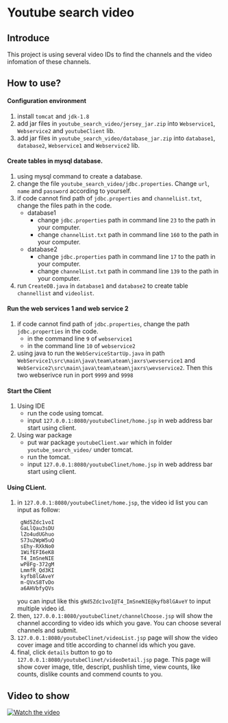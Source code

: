 # Youtube search video

## Introduce

This project is using several video IDs to find the channels and the video infomation of these channels.

## How to use?

#### Configuration environment

1. install `tomcat` and `jdk-1.8`
2. add jar files in `youtube_search_video/jersey_jar.zip` into `Webservice1`, `Webservice2` and `youtubeClient` lib.
3. add jar files in `youtube_search_video/database_jar.zip` into `database1`, `database2`, `Webservice1` and `Webservice2` lib.

#### Create tables in mysql database.

1. using mysql command to create a database.
2. change the file `youtube_search_video/jdbc.properties`. Change `url`, `name` and `password` according to yourself.
3. if code cannot find path of `jdbc.properties` and `channelList.txt`, change the files path in the code.
   - database1
     - change `jdbc.properties` path in command line `23` to the path in your computer.
     - change `channelList.txt` path in command line `160` to the path in your computer.
   - database2
     - change `jdbc.properties` path in command line `17` to the path in your computer.
     - change `channelList.txt` path in command line `139` to the path in your computer.
4. run `CreateDB.java` in `database1` and `database2` to create table `channellist` and `videolist`.

#### Run the web services 1 and web service 2

1. if code cannot find path of `jdbc.properties`, change the path `jdbc.properties` in the code.
   - in the command line `9` of `webservice1`
   - in the command line `10` of `webservice2`
2. using java to run the `WebServiceStartUp.java` in path `WebService1\src\main\java\team\ateam\jaxrs\wevservice1` and `WebService2\src\main\java\team\ateam\jaxrs\wevservice2`. Then this two webserivce run in port `9999` and `9998`

#### Start the Client

1. Using IDE
   - run the code using tomcat.
   - input `127.0.0.1:8080/youtubeClinet/home.jsp` in web address bar start using client.
2. Using war package
   - put war package `youtubeClient.war` which in folder `youtube_search_video/` under tomcat.
   - run the tomcat.
   - input `127.0.0.1:8080/youtubeClinet/home.jsp` in web address bar start using client.

#### Using CLient.

1. in `127.0.0.1:8080/youtubeClinet/home.jsp`, the video id list you can input as follow:
   ```
    gNd5Zdc1voI
    GaLlQau3sDU 
    lZo4udUGhuo
    S73u2WpW5uQ
    sEhy-RXkNo0
    1WifEFI6eK8
    T4_ImSneNIE
    wP8Fg-372gM
    LmmfR_Qd3KI
    kyfb8lGAveY
    m-QVxS8TvDo
    a6AHVbfyQVs
   ```
    you can input like this `gNd5Zdc1voI@T4_ImSneNIE@kyfb8lGAveY` to input multiple video id.
2. then, `127.0.0.1:8080/youtubeClinet/channelChoose.jsp` will show the channel according to video ids which you gave. You can choose several channels and submit.
3. `127.0.0.1:8080/youtubeClinet/videoList.jsp` page will show the video cover image and title according to channel ids which you gave.
4. final, click `details` button to go to `127.0.0.1:8080/youtubeClinet/videoDetail.jsp` page. This page will show cover image, title, descript, pushlish time, view counts, like counts, dislike counts and commend counts to you.

## Video to show
[![Watch the video](https://i9.ytimg.com/vi/8TCfe8eMuQY/mqdefault.jpg?sqp=CMj9zYwG&rs=AOn4CLAfUPgWRbgCgLMMvUwJpiUAf7INGg)](https://youtu.be/8TCfe8eMuQY)